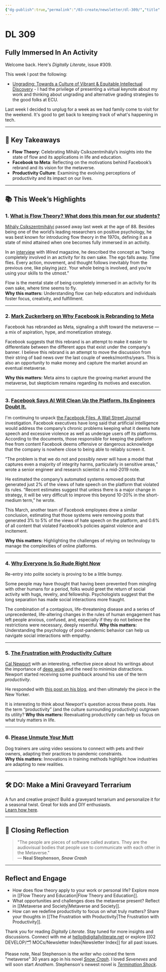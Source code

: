 ```yaml
---
{"dg-publish":true,"permalink":"/03-create/newsletter/dl-309/","title":"Fully Immersed In An Activity","tags":["education","facebook","futures","meta","social-media"]}
---
```



# DL 309

## Fully Immersed In An Activity

Welcome back. Here's _Digitally Literate_, issue #309.

This week I post the following:

- [Ungrading: Towards a Culture of Vibrant & Equitable Intellectual Discovery](https://wiobyrne.com/vibrant-equitable-intellectual-discovery/) - I had the privilege of presenting a virtual keynote about my work and thinking about ungrading and alternative grading strategies to the good folks at ECU.

Last week I decided to unplug for a week as we had family come to visit for the weekend. It's good to get back to keeping track of what's happening in tech.

---

## 🔖 Key Takeaways

- **Flow Theory**: Celebrating Mihály Csíkszentmihályi’s insights into the state of flow and its applications in life and education.  
- **Facebook to Meta**: Reflecting on the motivations behind Facebook’s rebrand and its vision for the metaverse.  
- **Productivity Culture**: Examining the evolving perceptions of productivity and its impact on our lives.

---

## 📚 This Week’s Highlights

### 1. **[What is Flow Theory? What does this mean for our students?](https://www.youtube.com/watch?v=iUsOCR1KKms)**  
[Mihály Csíkszentmihályi](https://en.wikipedia.org/wiki/Mihaly_Csikszentmihalyi) passed away last week at the age of 88. Besides being one of the world’s leading researchers on positive psychology, he was best known for introducing flow theory in the 1970s, defining it as a state of mind attained when one becomes fully immersed in an activity.

In an [interview](https://www.wired.com/1996/09/czik/) with _Wired_ magazine, he described the concept as “being completely involved in an activity for its own sake. The ego falls away. Time flies. Every action, movement, and thought follows inevitably from the previous one, like playing jazz. Your whole being is involved, and you’re using your skills to the utmost.”

Flow is the mental state of being completely immersed in an activity for its own sake, where time seems to fly.  
**Why this matters:** Understanding flow can help educators and individuals foster focus, creativity, and fulfillment.

---

### 2. **[Mark Zuckerberg on Why Facebook is Rebranding to Meta](https://www.theverge.com/22749919/mark-zuckerberg-facebook-meta-company-rebrand)**  
Facebook has rebranded as Meta, signaling a shift toward the metaverse — a mix of aspiration, hype, and monetization strategy.  

Facebook suggests that this rebrand is an attempt to make it easier to differentiate between the different apps that exist under the company's banner. I believe this rebrand is an attempt to move the discussion from their string of bad news over the last couple of weeks/months/years. This is also an opportunity to make money and capture the market around an eventual metaverse.

**Why this matters:** Meta aims to capture the growing market around the metaverse, but skepticism remains regarding its motives and execution.

---

### 3. **[Facebook Says AI Will Clean Up the Platform. Its Engineers Doubt It.](https://www.wsj.com/articles/facebook-ai-enforce-rules-engineers-doubtful-artificial-intelligence-11634338184#refreshed?mod=article_inline)**  
I'm continuing to unpack [the Facebook Files, A Wall Street Journal](https://www.wsj.com/articles/the-facebook-files-11631713039?mod=bigtop-breadcrumb) investigation. Facebook executives have long said that artificial intelligence would address the company’s chronic problems keeping what it deems hate speech and excessive violence as well as underage users off its platforms. According to the documents, those responsible for keeping the platform free from content Facebook deems offensive or dangerous acknowledge that the company is nowhere close to being able to reliably screen it.

“The problem is that we do not and possibly never will have a model that captures even a majority of integrity harms, particularly in sensitive areas,” wrote a senior engineer and research scientist in a mid-2019 note.

He estimated the company’s automated systems removed posts that generated just 2% of the views of hate speech on the platform that violated its rules. “Recent estimates suggest that unless there is a major change in strategy, it will be very difficult to improve this beyond 10-20% in the short-medium term,” he wrote.

This March, another team of Facebook employees drew a similar conclusion, estimating that those systems were removing posts that generated 3% to 5% of the views of hate speech on the platform, and 0.6% of all content that violated Facebook’s policies against violence and incitement.

**Why this matters:** Highlighting the challenges of relying on technology to manage the complexities of online platforms.

---

### 4. **[Why Everyone Is So Rude Right Now](https://time.com/6099906/rude-customers-pandemic/)**  
Re-entry into polite society is proving to be a little bumpy.

Some people may have thought that having been prevented from mingling with other humans for a period, folks would greet the return of social activity with hugs, revelry, and fellowship. Psychologists suggest that the long separation has made social interactions more fraught.

The combination of a contagious, life-threatening disease and a series of unprecedented, life-altering changes in the rules of human engagement has left people anxious, confused, and, especially if they do not believe the restrictions were necessary, deeply resentful.
**Why this matters:** Understanding the psychology of post-pandemic behavior can help us navigate social interactions with empathy.

---

### 5. **[The Frustration with Productivity Culture](https://www.newyorker.com/culture/office-space/the-frustration-with-productivity-culture)**  
[Cal Newport](https://www.calnewport.com/) with an interesting, reflective piece about his writings about the importance of [deep work](https://www.amazon.com/dp/0349411905) and the need to minimize distractions. Newport started receiving some pushback around his use of the term _productivity_.

He responded with [this post on his blog](https://www.calnewport.com/blog/2020-04-01/on-productivity-and-the-deep-life/), and then ultimately the piece in the New Yorker.

It is interesting to think about Newport's question across these posts. Has the term “productivity” (and the culture surrounding productivity) outgrown its utility?
**Why this matters:** Reevaluating productivity can help us focus on what truly matters in life.

---

### 6. **[Please Unmute Your Mutt](https://www.nytimes.com/2021-10-19/business/dogs-video-training.html)**  
Dog trainers are using video sessions to connect with pets and their owners, adapting their practices to pandemic constraints.  
**Why this matters:** Innovations in training methods highlight how industries are adapting to new realities.

---

## 🛠️ DO: Make a Mini Graveyard Terrarium  

A fun and creative project! Build a graveyard terrarium and personalize it for a seasonal twist. Great for kids and DIY enthusiasts.  
[Learn how here](https://www.instructables.com/Make-a-Mini-Graveyard-Terrarium/).

---

## 🌟 Closing Reflection  

> "The people are pieces of software called avatars. They are the audiovisual bodies that people use to communicate with each other in the Metaverse."  
> — **Neal Stephenson, _Snow Crash_**

---

## Reflect and Engage

- How does flow theory apply to your work or personal life? Explore more in [[Flow Theory and Education\|Flow Theory and Education]].  
- What opportunities and challenges does the metaverse present? Reflect in [[Metaverse and Society\|Metaverse and Society]].  
- How can we redefine productivity to focus on what truly matters? Share your thoughts in [[The Frustration with Productivity\|The Frustration with Productivity]].  

Thank you for reading _Digitally Literate_. Stay tuned for more insights and discussions. Connect with me at [hello@digitallyliterate.net](mailto:hello@digitallyliterate.net) or explore [[02 DEVELOP/🗂️ MOCs/Newsletter Index\|Newsletter Index]] for all past issues.

Please note, Neal Stephenson is the writer who coined the term "metaverse" 30 years ago in his novel [_Snow Crash_](https://www.nealstephenson.com/snow-crash.html). I loved _Seveneves_ and will soon start _Anathem_. Stephenson's newest novel is [_Termination Shock_](https://www.nealstephenson.com/termination-shock.html).